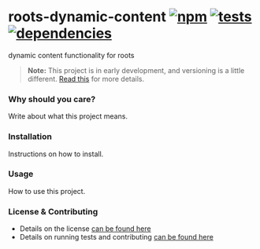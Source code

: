 # roots-dynamic-content [![npm](https://badge.fury.io/js/roots-dynamic-content.png)](http://badge.fury.io/js/roots-dynamic-content) [![tests](https://travis-ci.org/carrot/roots-dynamic-content.png?branch=master)](https://travis-ci.org/carrot/roots-dynamic-content) [![dependencies](https://david-dm.org/carrot/roots-dynamic-content.png)](https://david-dm.org/carrot/roots-dynamic-content)

dynamic content functionality for roots

> **Note:** This project is in early development, and versioning is a little different. [Read this](http://markup.im/#q4_cRZ1Q) for more details.

### Why should you care?

Write about what this project means.

### Installation

Instructions on how to install.

### Usage

How to use this project.

### License & Contributing

- Details on the license [can be found here](LICENSE.md)
- Details on running tests and contributing [can be found here](contributing.md)
